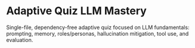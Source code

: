 # Adaptive Quiz LLM Mastery
Single-file, dependency-free adaptive quiz focused on LLM fundamentals: prompting, memory, roles/personas, hallucination mitigation, tool use, and evaluation.
